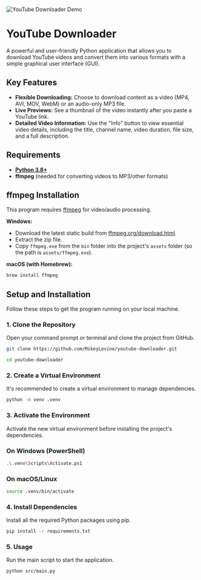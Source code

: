 ![YouTube Downloader Demo](https://github.com/user-attachments/assets/123d92b8-26d1-403c-af10-e4c2030057b3)

# YouTube Downloader

A powerful and user-friendly Python application that allows you to download YouTube videos and convert them into various formats with a simple graphical user interface (GUI).

## Key Features
* **Flexible Downloading:** Choose to download content as a video (MP4, AVI, MOV, WebM) or an audio-only MP3 file.
* **Live Previews:** See a thumbnail of the video instantly after you paste a YouTube link.
* **Detailed Video Information:** Use the "Info" button to view essential video details, including the title, channel name, video duration, file size, and a full description.

## Requirements
* **[Python 3.8+](https://www.python.org/downloads/release/python-3137/)**
* **ffmpeg** (needed for converting videos to MP3/other formats)

## ffmpeg Installation

This program requires [ffmpeg](https://ffmpeg.org/) for video/audio processing.

**Windows:**
- Download the latest static build from [ffmpeg.org/download.html](https://ffmpeg.org/download.html).
- Extract the zip file.
- Copy `ffmpeg.exe` from the `bin` folder into the project's `assets` folder (so the path is `assets/ffmpeg.exe`).

**macOS (with Homebrew):**
```sh
brew install ffmpeg
```

## Setup and Installation

Follow these steps to get the program running on your local machine.

### 1. Clone the Repository
Open your command prompt or terminal and clone the project from GitHub.

```bash
git clone https://github.com/MikeyLevine/youtube-downloader.git
```
```bash
cd youtube-downloader
```
### 2. Create a Virtual Environment
It's recommended to create a virtual environment to manage dependencies.

```bash
python -m venv .venv
```

### 3. Activate the Environment
Activate the new virtual environment before installing the project's dependencies.
### On Windows (PowerShell)

```bash
.\.venv\Scripts\Activate.ps1
```
### On macOS/Linux

```bash
source .venv/bin/activate
```

### 4. Install Dependencies
Install all the required Python packages using pip.

```bash
pip install -r requirements.txt
```

### 5. Usage
Run the main script to start the application.

```bash
python src/main.py
```

